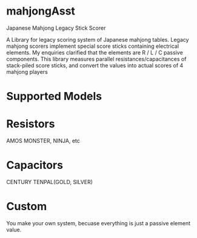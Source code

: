# mahjongAsst
Japanese Mahjong Legacy Stick Scorer

  A Library for legacy scoring system of Japanese mahjong tables.
  Legacy mahjong scorers implement special score sticks containing electrical elements.
  My enquiries clarified that the elements are R / L / C passive components.
  This library measures parallel resistances/capacitances of stack-piled score sticks,
  and convert the values into actual scores of 4 mahjong players
  
# Supported Models
  
  # Resistors
  AMOS MONSTER, NINJA, etc
  
  # Capacitors
  CENTURY TENPAL(GOLD, SILVER)
  
  # Custom
  You make your own system, becuase everything is just a passive element value.
